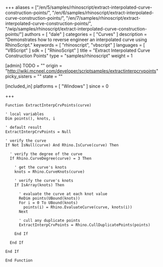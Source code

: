 +++
aliases = ["/en/5/samples/rhinoscript/extract-interpolated-curve-construction-points/", "/en/6/samples/rhinoscript/extract-interpolated-curve-construction-points/", "/en/7/samples/rhinoscript/extract-interpolated-curve-construction-points/", "/wip/samples/rhinoscript/extract-interpolated-curve-construction-points/"]
authors = [ "dale" ]
categories = [ "Curves" ]
description = "Demonstrates how to reverse engineer an interpolated curve using RhinoScript."
keywords = [ "rhinoscript", "vbscript" ]
languages = [ "VBScript" ]
sdk = [ "RhinoScript" ]
title = "Extract Interpolated Curve Construction Points"
type = "samples/rhinoscript"
weight = 1

[admin]
TODO = ""
origin = "http://wiki.mcneel.com/developer/scriptsamples/extractinterpcrvpoints"
picky_sisters = ""
state = ""

[included_in]
platforms = [ "Windows" ]
since = 0

+++

```vbnet
Function ExtractInterpCrvPoints(curve)

' local variables
Dim points(), knots, i

' default result
ExtractInterpCrvPoints = Null

' verify the curve
If Not IsNull(curve) And Rhino.IsCurve(curve) Then

  ' verify the degree of the curve
  If Rhino.CurveDegree(curve) = 3 Then

    ' get the curve's knots
    knots = Rhino.CurveKnots(curve)

    ' verify the curve's knots
    If IsArray(knots) Then

      ' evaluate the curve at each knot value      
      ReDim points(UBound(knots))
      For i = 0 To UBound(knots)
        points(i) = Rhino.EvaluateCurve(curve, knots(i))
      Next

      ' cull any duplicate points
      ExtractInterpCrvPoints = Rhino.CullDuplicatePoints(points)

    End If

  End If

End If

End Function
```

